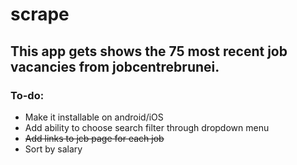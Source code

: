 # scrape
## This app gets shows the 75 most recent job vacancies from jobcentrebrunei. 

### To-do:
- Make it installable on android/iOS
- Add ability to choose search filter through dropdown menu
- ~~Add links to jcb page for each job~~
- Sort by salary 


